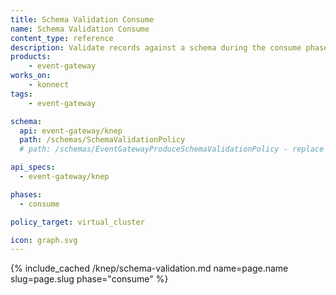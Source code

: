 ```yaml
---
title: Schema Validation Consume
name: Schema Validation Consume
content_type: reference
description: Validate records against a schema during the consume phase
products:
    - event-gateway
works_on:
    - konnect
tags:
    - event-gateway

schema:
  api: event-gateway/knep
  path: /schemas/SchemaValidationPolicy
  # path: /schemas/EventGatewayProduceSchemaValidationPolicy - replace with this path

api_specs:
  - event-gateway/knep

phases:
  - consume

policy_target: virtual_cluster

icon: graph.svg
---
```


{% include_cached /knep/schema-validation.md name=page.name slug=page.slug phase="consume" %}
